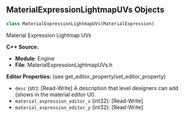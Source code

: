 ## MaterialExpressionLightmapUVs Objects

```python
class MaterialExpressionLightmapUVs(MaterialExpression)
```

Material Expression Lightmap UVs

**C++ Source:**

- **Module**: Engine
- **File**: MaterialExpressionLightmapUVs.h

**Editor Properties:** (see get_editor_property/set_editor_property)

- ``desc`` (str):  [Read-Write] A description that level designers can add (shows in the material editor UI).
- ``material_expression_editor_x`` (int32):  [Read-Write]
- ``material_expression_editor_y`` (int32):  [Read-Write]

<a id="unreal.MaterialExpressionLightmassReplace"></a>